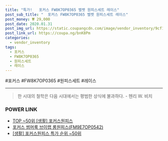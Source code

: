 ```yaml
--- 
title: "특가!   포커스 FW8K7OP0365 벨벳 원피스세트 레이스" 
post_sub_title: "  포커스 FW8K7OP0365 벨벳 원피스세트 레이스" 
post_money: ₩ 29,000 
post_date: 2020.01.31 
post_img_url: https://static.coupangcdn.com/image/vendor_inventory/9cf1/b1ae2e68d0afd81d3d01f19e8f44ef930468aebbbe0db72428422a11b017.jpg 
post_link_url: https://coupa.ng/bnK8Pm 
categories: 
  - vendor_inventory 
tags: 
  - 포커스 
  - FW8K7OP0365 
  - 원피스세트 
  - 레이스 
--- 
```

  #포커스 #FW8K7OP0365 #원피스세트 #레이스 
<hr> 

> 한 시대의 철학은 다음 시대에서는 평범한 상식에 불과하다. - 헨리 W. 비치 


### POWER LINK

* <a href="https://blog.naver.com/an0733/221791106585" target="_blank"> TOP ~50위 [생활] 포커스원피스</a>
* <a href="https://blog.naver.com/fasyy4321/221791350601" target="_blank">포커스 썸머룩 브이랩 롱원피스(FM9E7OP0542)</a>
* <a href="https://blog.naver.com/sakai111/221791106586" target="_blank"> [생활] 포커스원피스 특가 순위 ~50위</a>
